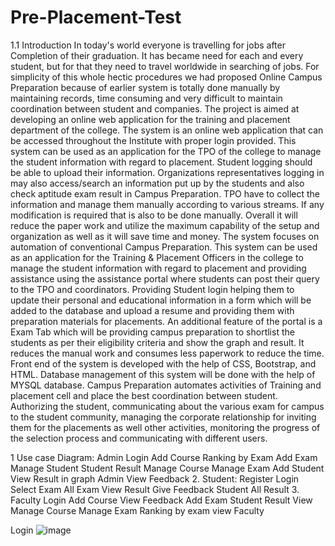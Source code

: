 # Pre-Placement-Test
1.1 Introduction
In today's world everyone is travelling for jobs after Completion of their graduation. It has became need for each and every student, but for that they need to travel worldwide in searching of jobs. For simplicity of this whole hectic procedures we had proposed Online Campus Preparation because of earlier system is totally done manually by maintaining records, time consuming and very difficult to maintain coordination between student and companies.
The project is aimed at developing an online web application for the training and placement department of the college. The system is an online web application that can be accessed throughout the Institute with proper login provided. This system can be used as an application for the TPO of the college to manage the student information with regard to placement. Student logging should be able to upload their information. Organizations representatives logging in may also access/search an information put up by the students and also check aptitude exam result in Campus Preparation. TPO have to collect the information and manage them manually according to various streams. If any modification is required that is also to be done manually. Overall it will reduce the paper work and utilize the maximum capability of the setup and organization as well as it will save time and money.
The system focuses on automation of conventional Campus Preparation. This system can be used as an application for the Training & Placement Officers in the college to manage the student information with regard to placement and providing assistance using the assistance portal where students can post their query to the TPO and coordinators. Providing Student login helping them to update their personal and educational information in a form which will be added to the database and upload a resume and providing them with preparation materials for placements. An additional feature of the portal is a Exam Tab which will be providing campus preparation to shortlist the students as per their eligibility criteria and show the graph and result. It reduces the manual work and consumes less paperwork to reduce the time. Front end of the system is developed with the help of CSS,
Bootstrap, and HTML. Database management of this system will be done with the help of MYSQL database.
Campus Preparation automates activities of Training and placement cell and place the best coordination between student. Authorizing the student, communicating about the various exam for campus to the student community, managing the corporate relationship for inviting them for the placements as well other activities, monitoring the progress of the selection process and communicating with different users.





1 Use case Diagram: Admin
    Login
    Add Course
    Ranking by Exam
    Add Exam
    Manage Student
    Student Result
    Manage Course
    Manage Exam
    Add Student
    View Result in graph
    Admin
    View Feedback
2. Student:
    Register
    Login
    Select Exam
    All Exam
    View Result
    Give Feedback
    Student
    All Result
3. Faculty
    Login
    Add Course
    View Feedback
    Add Exam
    Student Result View
    Manage Course
    Manage Exam
    Ranking by exam view
    Faculty



   Login 
![image](https://github.com/atulr2200/Pre-Placement-Test/assets/130772262/21fc4b1c-3220-41a2-8de7-539e74d142d4)
